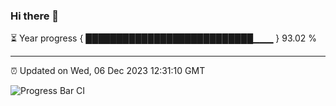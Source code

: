 ### Hi there 👋

⏳ Year progress { ███████████████████████████▁▁▁ } 93.02 %

---

⏰ Updated on Wed, 06 Dec 2023 12:31:10 GMT

![Progress Bar CI](https://github.com/liununu/liununu/workflows/Progress%20Bar%20CI/badge.svg)
